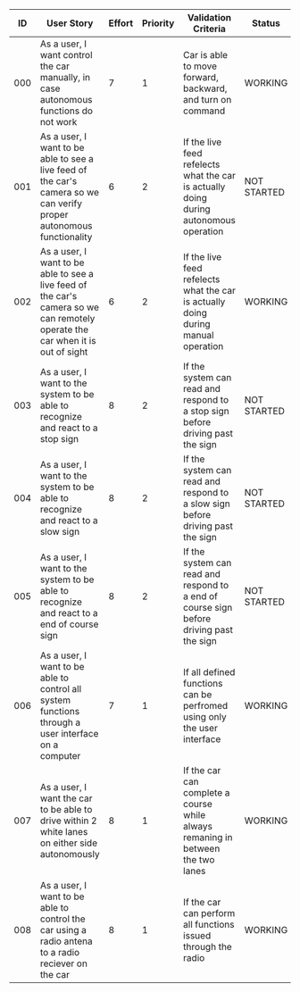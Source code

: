 | ID | User Story | Effort | Priority | Validation Criteria | Status |
|----|------------|--------|----------|---------------------|--------|
| 000 | As a user, I want control the car manually, in case autonomous functions do not work | 7 | 1 | Car is able to move forward, backward, and turn  on command| WORKING |
| 001 | As a user, I want to be able to see a live feed of the car's camera so we can verify proper autonomous functionality | 6 | 2 | If the live feed refelects what the car is actually doing during autonomous operation | NOT STARTED |
| 002 | As a user, I want to be able to see a live feed of the car's camera so we can remotely operate the car when it is out of sight | 6 | 2 | If the live feed refelects what the car is actually doing during manual operation | WORKING |
| 003 | As a user, I want to the system to be able to recognize and react to a stop sign| 8 | 2 | If the system can read and respond to a stop sign before driving past the sign | NOT STARTED |
| 004 | As a user, I want to the system to be able to recognize and react to a slow sign| 8 | 2 | If the system can read and respond to a slow sign before driving past the sign | NOT STARTED |
| 005 | As a user, I want to the system to be able to recognize and react to a end of course sign| 8 | 2 | If the system can read and respond to a end of course sign before driving past the sign | NOT STARTED |
| 006 | As a user, I want to be able to control all system functions through a user interface on a computer| 7 | 1 | If all defined functions can be perfromed using only the user interface | WORKING |
| 007 | As a user, I want the car to be able to drive within 2 white lanes on either side autonomously| 8 | 1 | If the car can complete a course while always remaning in between the two lanes | WORKING |
| 008 | As a user, I want to be able to control the car using a radio antena to a radio reciever on the car| 8 | 1 | If the car can perform all functions issued through the radio | WORKING |
